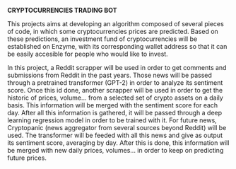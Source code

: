 **CRYPTOCURRENCIES TRADING BOT**

This projects aims at developing an algorithm composed of several pieces of code, in which some cryptocurrencies prices are predicted. Based on these predictions, an investment fund of cryptocurrencies will be established on Enzyme, with its corresponding wallet address so that it can be easily accesible for people who would like to invest.

In this project, a Reddit scrapper will be used in order to get comments and submissions from Reddit in the past years. Those news will be passed through a pretrained transformer (GPT-2) in order to analyze its sentiment score. Once this id done, another scrapper will be used in order to get the historic of prices, volume... from a selected set of crypto assets on a daily basis. This information will be merged with the sentiment score for each day. After all this information is gathered, it will be passed through a deep learning regression model in order to be trained with it. For future news, Cryptopanic (news aggregator from several sources beyond Reddit) will be used. The transformer will be feeded with all this news and give as output its sentiment score, averaging by day. After this is done, this information will be merged with new daily prices, volumes... in order to keep on predicting future prices.